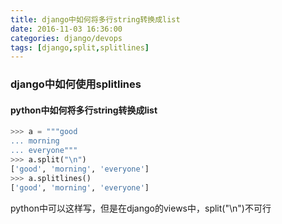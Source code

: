 ```yaml
---
title: django中如何将多行string转换成list
date: 2016-11-03 16:36:00
categories: django/devops
tags: [django,split,splitlines]
---
```

### django中如何使用splitlines
#### python中如何将多行string转换成list
``` python
>>> a = """good
... morning
... everyone"""
>>> a.split("\n")
['good', 'morning', 'everyone']
>>> a.splitlines()
['good', 'morning', 'everyone']
```
python中可以这样写，但是在django的views中，split("\n")不可行